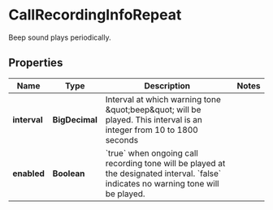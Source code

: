 <!--  Copyright 2025 Cisco Systems Inc.

Permission is hereby granted, free of charge, to any person obtaining a copy
of this software and associated documentation files (the "Software"), to deal
in the Software without restriction, including without limitation the rights
to use, copy, modify, merge, publish, distribute, sublicense, and/or sell
copies of the Software, and to permit persons to whom the Software is
furnished to do so, subject to the following conditions:

The above copyright notice and this permission notice shall be included in
all copies or substantial portions of the Software.

THE SOFTWARE IS PROVIDED "AS IS", WITHOUT WARRANTY OF ANY KIND, EXPRESS OR
IMPLIED, INCLUDING BUT NOT LIMITED TO THE WARRANTIES OF MERCHANTABILITY,
FITNESS FOR A PARTICULAR PURPOSE AND NONINFRINGEMENT. IN NO EVENT SHALL THE
AUTHORS OR COPYRIGHT HOLDERS BE LIABLE FOR ANY CLAIM, DAMAGES OR OTHER
LIABILITY, WHETHER IN AN ACTION OF CONTRACT, TORT OR OTHERWISE, ARISING FROM,
OUT OF OR IN CONNECTION WITH THE SOFTWARE OR THE USE OR OTHER DEALINGS IN
THE SOFTWARE.-->


# CallRecordingInfoRepeat

Beep sound plays periodically.

## Properties

| Name | Type | Description | Notes |
|------------ | ------------- | ------------- | -------------|
|**interval** | **BigDecimal** | Interval at which warning tone \&quot;beep\&quot; will be played. This interval is an integer from 10 to 1800 seconds |  |
|**enabled** | **Boolean** | &#x60;true&#x60; when ongoing call recording tone will be played at the designated interval. &#x60;false&#x60; indicates no warning tone will be played. |  |



